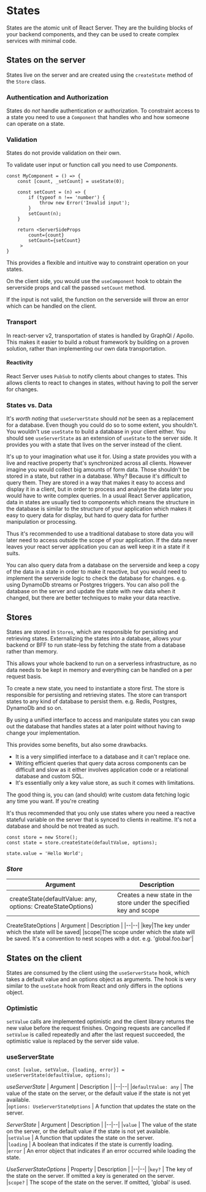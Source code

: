 # States

States are the atomic unit of React Server. 
They are the building blocks of your backend components, and they can be used to create complex services with minimal code. 

## States on the server
States live on the server and are created using the `createState` method of the `Store` class.

### Authentication and Authorization
States do *not* handle authentication or authorization. To constraint access to a state you need to use a `Component` that handles who and how someone can operate on a state.

### Validation

States do not provide validation on their own.

To validate user input or function call you need to use *Components*.

```tsx
const MyComponent = () => {
    const [count, _setCount] = useState(0);

    const setCount = (n) => {
        if (typeof n !== 'number') {
            throw new Error('Invalid input');
        }
        setCount(n);
    }

    return <ServerSideProps
        count={count}
        setCount={setCount}
     >
}
```
This provides a flexible and intuitive way to constraint operation on your states. 

On the client side, you would use the `useComponent` hook to obtain the serverside props and call the passed `setCount` method. 

If the input is not valid, the function on the serverside will throw an error which can be handled on the client.
### Transport
In react-server v2, transportation of states is handled by GraphQl / Apollo. This makes it easier to build a robust framework by building on a proven solution, rather than implementing our own data transportation.

#### Reactivity
React Server uses `PubSub` to notify clients about changes to states. This allows clients to react to changes in states, without having to poll the server for changes.

### States vs. Data
It's _worth noting_ that `useServerState` should *not* be seen as a replacement for a database. Even though you could do so to some extent, you shouldn't. You wouldn't use `useState` to build a database in your client either. You should see `useServerState` as an extension of `useState` to the server side. It provides you with a state that lives on the server instead of the client. 

It's up to your imagination what use it for. Using a state provides you with a live and reactive property that's synchronized across all clients. However imagine you would collect big amounts of form data. Those shouldn't be stored in a state, but rather in a database. Why? Because it's difficult to query them. They are stored in a way that makes it easy to access and display it in a client, but in order to process and analyse the data later you would have to write complex queries. In a usual React Server application, data in states are usually tied to components which means the structure in the database is similar to the structure of your application which makes it easy to query data for display, but hard to query data for further manipulation or processing.

Thus it's recommended to use a traditional database to store data you will later need to access outside the scope of your application. If the data never leaves your react server application you can as well keep it in a state if it suits.

You can also query data from a database on the serverside and keep a copy of the data in a state in order to make it reactive, but you would need to implement the serverside logic to check the database for changes. e.g. using DynamoDb streams or Postgres triggers. You can also poll the database on the server and update the state with new data when it changed, but there are better techniques to make your data reactive.
## Stores

States are stored in `Stores`, which are responsible for persisting and retrieving states.
Externalizing the states into a database, allows your backend or BFF to run state-less by fetching the state from a database rather than memory.

This allows your whole backend to run on a serverless infrastructure, as no data needs to be kept in memory and everything can be handled on a per request basis.

To create a new state, you need to instantiate a store first. The store is responsible for persisting and retrieving states.
The store can transport states to any kind of database to persist them. e.g. Redis, Postgres, DynamoDb and so on.

By using a unified interface to access and manipulate states you can swap out the database that handles states at a later point without having to change your implementation.

This provides some benefits, but also some drawbacks.

* It is a very simplified interface to a database and it can't replace one. 
* Writing efficient queries that query data across components can be difficult and slow as it either involves application code or a relational database and custom SQL. 
* It's essentially only a key value store, as such it comes with limitations.

The good thing is, you can (and should) write custom data fetching logic any time you want. If you're creating 

It's thus recommended that you only use states where you need a reactive stateful variable on the server that is synced to clients in realtime. It's not a database and should be not treated as such. 

```tsx
const store = new Store();
const state = store.createState(defaultValue, options);

state.value = 'Hello World';
```
### *Store*
| Argument | Description |
|--|--|
|createState(defaultValue: any, options: CreateStateOptions)|Creates a new state in the store under the specified key and scope|

CreateStateOptions
| Argument | Description |
|--|--|
|key|The key under which the state will be saved|
|scope|The scope under which the state will be saved. It's a convention to nest scopes with a dot. e.g. 'global.foo.bar'|

## States on the client
States are consumed by the client using the `useServerState` hook, which takes a default value and an options object as arguments. The hook is very similar to the `useState` hook from React and only differs in the options object.

### Optimistic

`setValue` calls are implemented optimistic and the client library returns the new value before the request finishes. Ongoing requests are cancelled if `setValue` is called repeatedly and after the last request succeeded, the optimistic value is replaced by the server side value.

### useServerState
```tsx
const [value, setValue, {loading, error}] = useServerState(defaultValue, options);
```  

*useServerState*
| Argument    | Description |
|--|--|
|`defaultValue: any`    | The value of the state on the server, or the default value if the state is not yet available.  
|`options: UseServerStateOptions` | A function that updates the state on the server.  

*ServerState*
| Argument    | Description |
|--|--|
|`value`    | The value of the state on the server, or the default value if the state is not yet available.  
|`setValue` | A function that updates the state on the server.  
|`loading`  | A boolean that indicates if the state is currently loading.  
|`error`    | An error object that indicates if an error occurred while loading the state.

*UseServerStateOptions*
| Property    | Description |
|--|--|
|`key?`    | The key of the state on the server. If omitted a key is generated on the server.  
|`scope?`  | The scope of the state on the server. If omitted, 'global' is used.
